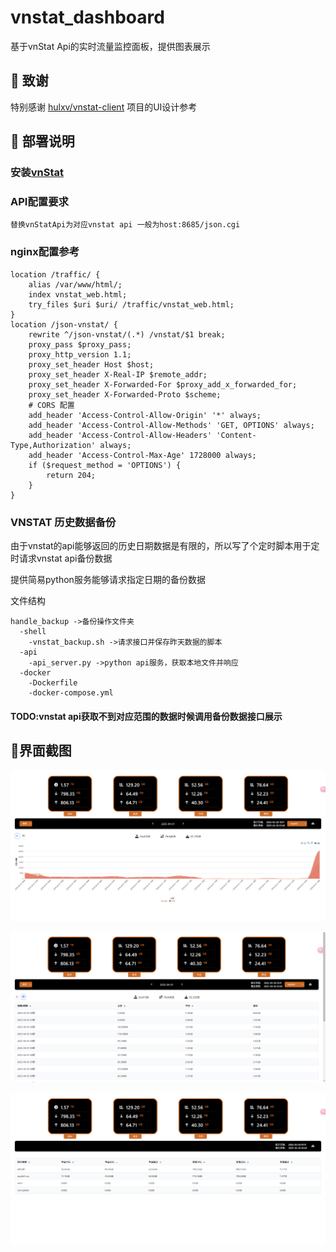 # vnstat_dashboard

基于vnStat Api的实时流量监控面板，提供图表展示

## 🙏 致谢

特别感谢 [hulxv/vnstat-client](https://github.com/hulxv/vnstat-client) 项目的UI设计参考

## 🔧 部署说明

### 安装[vnStat](https://github.com/vergoh/vnstat)

### API配置要求

```
替换vnStatApi为对应vnstat api 一般为host:8685/json.cgi
```

### nginx配置参考

```
location /traffic/ {
    alias /var/www/html/;
    index vnstat_web.html;
    try_files $uri $uri/ /traffic/vnstat_web.html;
}
location /json-vnstat/ {
    rewrite ^/json-vnstat/(.*) /vnstat/$1 break;
    proxy_pass $proxy_pass;
    proxy_http_version 1.1;
    proxy_set_header Host $host;
    proxy_set_header X-Real-IP $remote_addr;
    proxy_set_header X-Forwarded-For $proxy_add_x_forwarded_for;
    proxy_set_header X-Forwarded-Proto $scheme;
    # CORS 配置
    add_header 'Access-Control-Allow-Origin' '*' always;
    add_header 'Access-Control-Allow-Methods' 'GET, OPTIONS' always;
    add_header 'Access-Control-Allow-Headers' 'Content-Type,Authorization' always;
    add_header 'Access-Control-Max-Age' 1728000 always;
    if ($request_method = 'OPTIONS') {
        return 204;
    }
}
```

### VNSTAT 历史数据备份

由于vnstat的api能够返回的历史日期数据是有限的，所以写了个定时脚本用于定时请求vnstat api备份数据

提供简易python服务能够请求指定日期的备份数据

文件结构

```
handle_backup ->备份操作文件夹
  -shell 
    -vnstat_backup.sh ->请求接口并保存昨天数据的脚本
  -api 
    -api_server.py ->python api服务，获取本地文件并响应
  -docker
    -Dockerfile
    -docker-compose.yml
```

#### TODO:vnstat api获取不到对应范围的数据时候调用备份数据接口展示

## 🧩界面截图

![1](screenshots/1.png)

![2](screenshots/2.png)

![2](screenshots/3.png)
